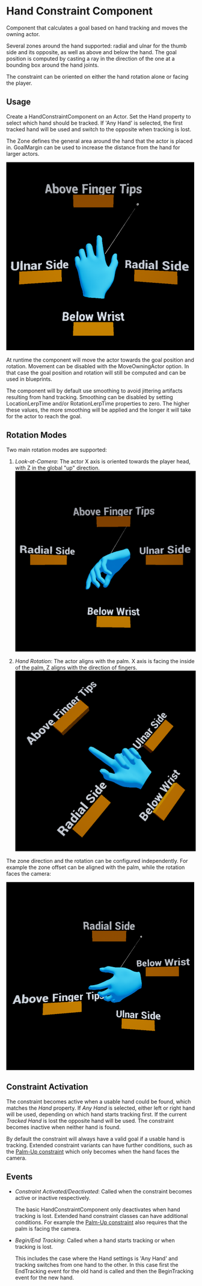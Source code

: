 # Hand Constraint Component

Component that calculates a goal based on hand tracking and moves the owning actor.

Several zones around the hand supported: radial and ulnar for the thumb side and its opposite, as well as above and below the hand. The goal position is computed by casting a ray in the direction of the one at a bounding box around the hand joints.

The constraint can be oriented on either the hand rotation alone or facing the player.

## Usage

Create a HandConstraintComponent on an Actor. Set the Hand property to select which hand should be tracked. If 'Any Hand' is selected, the first tracked hand will be used and switch to the opposite when tracking is lost.

The Zone defines the general area around the hand that the actor is placed in. GoalMargin can be used to increase the distance from the hand for larger actors.

![Zones of the hand constraint](Images/HandConstraint/Zones.png)

At runtime the component will move the actor towards the goal position and rotation. Movement can be disabled with the MoveOwningActor option. In that case the goal position and rotation will still be computed and can be used in blueprints.

The component will by default use smoothing to avoid jittering artifacts resulting from hand tracking. Smoothing can be disabled by setting LocationLerpTime and/or RotationLerpTime properties to zero. The higher these values, the more smoothing will be applied and the longer it will take for the actor to reach the goal.

## Rotation Modes

Two main rotation modes are supported:

1. _Look-at-Camera_: The actor X axis is oriented towards the player head, with Z in the global "up" direction.
    ![Look-at-Camera orientation](Images/HandConstraint/LookAtCamera.png)

1. _Hand Rotation_: The actor aligns with the palm. X axis is facing the inside of the palm, Z aligns with the direction of fingers.
    ![Hand palm orientation](Images/HandConstraint/HandRotation.png)

The zone direction and the rotation can be configured independently. For example the zone offset can be aligned with the palm, while the rotation faces the camera:

![Mixed rotation modes](Images/HandConstraint/MixedRotation.png)

## Constraint Activation

The constraint becomes active when a usable hand could be found, which matches the _Hand_ property. If _Any Hand_ is selected, either left or right hand will be used, depending on which hand starts tracking first. If the current _Tracked Hand_ is lost the opposite hand will be used. The constraint becomes inactive when neither hand is found.

By default the constraint will always have a valid goal if a usable hand is tracking. Extended constraint variants can have further conditions, such as the [Palm-Up constraint](PalmUpConstraintComponent.md) which only becomes when the hand faces the camera.

## Events

* _Constraint Activated/Deactivated_: Called when the constraint becomes active or inactive respectively.

  The basic HandConstraintComponent only deactivates when hand tracking is lost. Extended hand constraint classes can have additional conditions. For example the [Palm-Up constraint](PalmUpConstraintComponent.md) also requires that the palm is facing the camera.

* _Begin/End Tracking_: Called when a hand starts tracking or when tracking is lost.

  This includes the case where the Hand settings is 'Any Hand' and tracking switches from one hand to the other. In this case first the EndTracking event for the old hand is called and then the BeginTracking event for the new hand.
